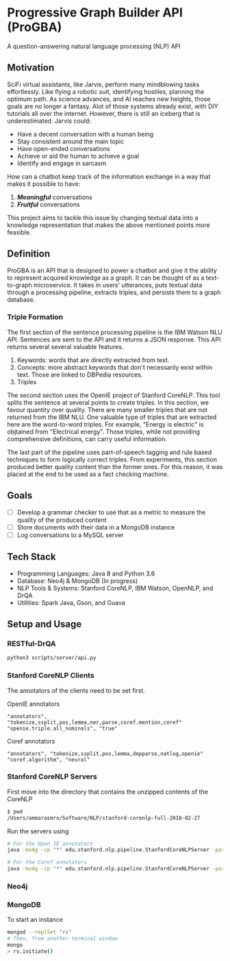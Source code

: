 # Progressive Graph Builder API (ProGBA)
A question-answering natural language processing (NLP) API

## Motivation
SciFi virtual assistants, like Jarvis, perform many mindblowing tasks effortlessly. Like flying a robotic suit, identifying hostiles, planning the optimum path. As science advances, and AI reaches new heights, those goals are no longer a fantasy. Alot of those systems already exist, with DIY tutorials all over the internet. However, there is still an iceberg that is underestimated. Jarvis could:
 * Have a decent conversation with a human being
 * Stay consistent around the main topic
 * Have open-ended conversations
 * Achieve or aid the human to achieve a goal
 * Identify and engage in sarcasm
 
How can a chatbot keep track of the information exchange in a way that makes it possible to have:
1. _**Meaningful**_ conversations 
2. _**Fruitful**_ conversations 

This project aims to tackle this issue by changing textual data into a knowledge representation that makes the above mentioned points more feasible. 

## Definition
ProGBA is an API that is designed to power a chatbot and give it the ability to represent acquired knowledge as a graph. It can be thought of as a text-to-graph microservice. It takes in users' utterances, puts textual data through a processing pipeline, extracts triples, and persists them to a graph database. 


### Triple Formation
The first section of the sentence processing pipeline is the IBM Watson NLU API. Sentences are sent to the API and it returns a JSON response. This API returns several several valuable features.
1. Keywords: words that are directly extracted from text.
2. Concepts: more abstract keywords that don't necessarily exist within text. Those are linked to DBPedia resources.
3. Triples

The second section uses the OpenIE project of Stanford CoreNLP. This tool splits the sentence at several points to create triples. In this section, we favour quantity over quality. There are many smaller triples that are not returned from the IBM NLU. One valuable type of triples that are extracted here are the word-to-word triples. For example, "Energy is electric" is objtained from "Electrical energy". Those triples, while not providing comprehensive definitions, can carry useful information.

The last part of the pipeline uses part-of-speech tagging and rule based techniques to form logically correct triples. From experiments, this section produced better quality content than the former ones. For this reason, it was placed at the end to be used as a fact checking machine.

## Goals
- [ ] Develop a grammar checker to use that as a metric to measure the quality of the produced content
- [ ] Store documents with their data in a MongoDB instance
- [ ] Log conversations to a MySQL server

## Tech Stack
* Programming Languages: Java 8 and Python 3.6
* Database: Neo4j & MongoDB (In progress)
* NLP Tools & Systems: Stanford CoreNLP, IBM Watson, OpenNLP, and DrQA
* Utilities: Spark Java, Gson, and Guava

## Setup and Usage

### RESTful-DrQA

```bash
python3 scripts/server/api.py
```


### Stanford CoreNLP Clients

The annotators of the clients need to be set first.

OpenIE annotators
```
"annotators", "tokenize,ssplit,pos,lemma,ner,parse,coref.mention,coref"
"openie.triple.all_nominals", "true"
```

Coref annotators
```
"annotators", "tokenize,ssplit,pos,lemma,depparse,natlog,openie"
"coref.algorithm", "neural"
```



### Stanford CoreNLP Servers

First move into the directory that contains the unzipped contents of the CoreNLP
```bash
$ pwd
/Users/ammarasmro/Software/NLP/stanford-corenlp-full-2018-02-27
```

Run the servers using
```bash
# For the Open IE annotators
java -mx4g -cp "*" edu.stanford.nlp.pipeline.StanfordCoreNLPServer -port 8000 -timeout 15000

# For the Coref annotators
java -mx4g -cp "*" edu.stanford.nlp.pipeline.StanfordCoreNLPServer -port 9000 -timeout 15000
```

### Neo4j

### MongoDB
To start an instance
```bash
mongod --replSet "rs"
# Then, from another terminal window
mongo
> rs.initiate()
```